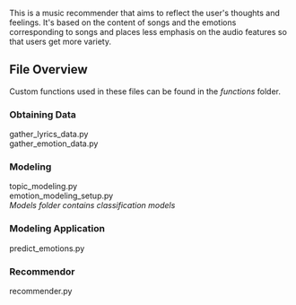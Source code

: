 This is a music recommender that aims to reflect the user's thoughts and feelings. It's based on the content of songs and the emotions corresponding to songs and places less emphasis on the audio features so that users get more variety.

## File Overview
Custom functions used in these files can be found in the *functions* folder.

### Obtaining Data
gather_lyrics_data.py  
gather_emotion_data.py  

### Modeling
topic_modeling.py  
emotion_modeling_setup.py  
*Models folder contains classification models*

### Modeling Application
predict_emotions.py

### Recommendor
recommender.py
